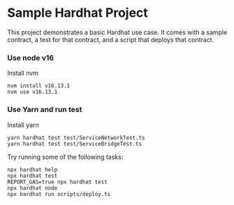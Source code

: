 # Sample Hardhat Project

This project demonstrates a basic Hardhat use case. It comes with a sample contract, a test for that contract, and a script that deploys that contract.

### Use node v16
Install nvm
```shell
nvm install v16.13.1
nvm use v16.13.1
```

### Use Yarn and run test
Install yarn 

```shell
yarn hardhat test test/ServiceNetworkTest.ts
yarn hardhat test test/ServiceBridgeTest.ts
```

Try running some of the following tasks:
```shell
npx hardhat help
npx hardhat test
REPORT_GAS=true npx hardhat test
npx hardhat node
npx hardhat run scripts/deploy.ts
```
